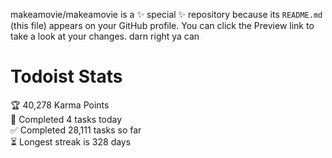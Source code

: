 makeamovie/makeamovie is a ✨ special ✨ repository because its `README.md` (this file) appears on your GitHub profile.
You can click the Preview link to take a look at your changes. darn right ya can

# Todoist Stats

<!-- TODO-IST:START -->
🏆  40,278 Karma Points           
🌸  Completed 4 tasks today           
✅  Completed 28,111 tasks so far           
⏳  Longest streak is 328 days
<!-- TODO-IST:END -->